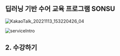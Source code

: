 ## 딥러닝 기반 수어 교육 프로그램 SONSU
![KakaoTalk_20221113_153220426_04](https://user-images.githubusercontent.com/86819719/212887103-2a0d7b58-a001-41c5-8dc3-d2beec6e302f.png)

![serviceIntro](https://user-images.githubusercontent.com/86819719/212893363-8fe79dca-e154-4166-99bf-e92a0e18cb9b.png)

## 2. 수강하기
